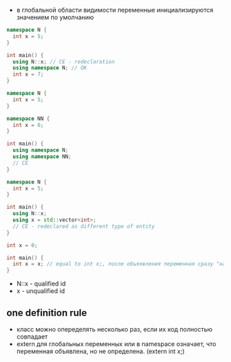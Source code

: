 - в глобальной области видимости переменные инициализируются значением по умолчанию
```c++
namespace N {
  int x = 5;
}

int main() {
  using N::x; // CE - redeclaration
  using namespace N; // OK
  int x = 7;
}
```

```c++
namespace N {
  int x = 5;
}

namespace NN {
  int x = 6;
}

int main() {
  using namespace N;
  using namespace NN;
  // CE
}
```

```c++
namespace N {
  int x = 5;
}

int main() {
  using N::x;
  using x = std::vector<int>;
  // CE - redeclared as different type of entity
}
```

```c++
int x = 0;

int main() {
  int x = x; // equal to int x;, после объяявления переменная сразу "начинает действовать"
}
```

- N::x - qualified id
- x - unqualified id

## one definition rule
- класс можно опеределять несколько раз, если их код полностью совпадает
- extern для глобальных переменных или в namespace означает, что переменная объявлена, но не определена. (extern int x;)